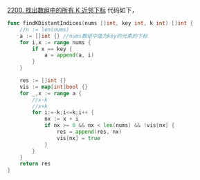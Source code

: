 [2200. 找出数组中的所有 K 近邻下标](https://leetcode.cn/problems/find-all-k-distant-indices-in-an-array/description/)
代码如下，
```go
func findKDistantIndices(nums []int, key int, k int) []int {
    //n := len(nums)
    a := []int {} //nums数组中值为key的元素的下标
    for i,x := range nums {
        if x == key {
            a = append(a, i) 
        }
    }

    res := []int {}
    vis := map[int]bool {}
    for _,x := range a {
        //x-k
        //x+k
        for i:=-k;i<=k;i++ {
            nx := x + i 
            if nx >= 0 && nx < len(nums) && !vis[nx] {
                res = append(res, nx)
                vis[nx] = true 
            }
        }
    }
    return res 
}
```